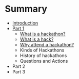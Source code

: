 # Summary

* [Introduction](intro/introduction.md)
* [Part 1](part-1/README.md)
    * [What is a hackathon?](part-1/what_is_a_hackathon.md)
    * [What is a hack?](part-1/what_is_a_hack.md)
    * [Why attend a hackathon?](part-1/why_attend_a_hackathon.md)
    * Kinds of Hackathons
    * History of hackathons
    * Questions and Actions
* Part 2
* Part 3
